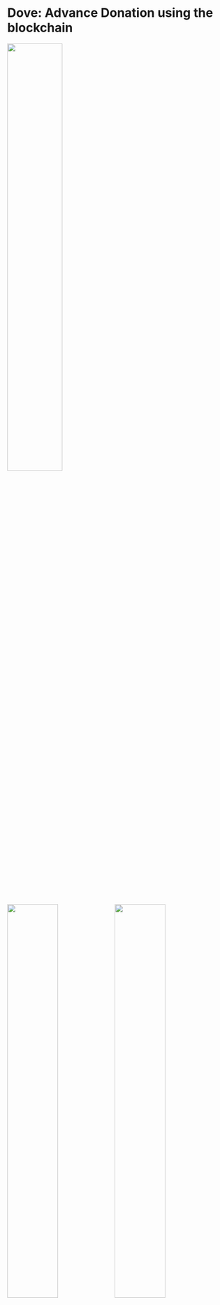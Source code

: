 # Dove: Advance Donation using the blockchain

<img src="./images/logo.png" width="50%">

<img src="./images/image000.png" width="48%"> <img src="./images/image001.png" width="48%">

<img src="./images/image002.png" width="48%"> <img src="./images/image003.png" width="48%">

## Background

There are disasters, wars, and other matters that people wish to avoid beyond borders. Some of them are human-caused disasters that can be (still) delayed or avoided through human intervention, such as acts of invasion or rising temperatures caused by greenhouse effect gases. When these disastrous events (regrettably) occur, people sympathize, and in the spirit of mutual aid, one form of help is to donate money.

However, it is best to avoid the situation in the first place. What if there was an economic incentive to prevent incidents and continue peace or protect the global environment using donations? Furthermore, what if the amount of this donation had a deterrent effect on the other party? This campaign aims to provide incentives for continued contributions and to deter destructive actions by asking donations before the undesired event and withdrawing the fund when the event has been confirmed that it indeed happened.

### 1. The Basic Idea

First, the campaign will provide a place where people can donate depending on how much they wish to avoid a specific “incident.” Anyone can participate in this donation. Now, let us call the collected funds “advance donation.” If the “incident” actually occurs, an organization (aid group) that works to minimize the damage will receive this advance donation. Depending on the amount of donation, and knowing that the advance donation will go to an aid group may discourage the counter party. This aid group could be the invaded country or an NGO that promotes greenhouse gas mitigation. While this “incident” does not occur, the advance donation can be used for investment and its return could be used to provide further support to the aid group or reimburse donors for their contributions. While doners are already willing to donate, returns will incentivize those who wish to avoid the “incident” and continue to do so.

#### 1.1. Criteria of the “Incident”

There are two criteria for the ’incident’ in order to work. First, the “incident” should be avoidable by human effort. For example, earthquakes and tsunamis, for which there is no fundamental method to avoid, are not suitable. Where as acts of aggression between nations and rising temperatures due to greenhouse effects may be a fit. Second, the “incident” should be easy to confirm based on factual information. For example, “a landing of a missile” or “the difference in average temperatures in various regions.” However, examples show that facts get artificially manipulated via propaganda, so whether or not the “incident” has occurred will be determined by voting from the donor community.

#### 1.2 Transparancy and DAO

Regular donation campaigns require trust, and to build this trust, transparency of whether the donations got transferred correctly and the usage (not misappropriated) is critical. This campaign similarly requires trust during fund aggregation yet the trusted entity will be replaced with a smart contract. Transparency when voting for advance donation transfers, can also be met with this smart contract. In other words, it would be a DAO (Decentralized Autonomous Organization) for preventing man-caused catastrophes.

In addition to the approval of donation transfer, other topics also need consensuses, such as the ratio of votes required for approval (majority, 2/3, etc.), the selection of the recipient (which aid group?), and the vote collection processes. The DAO will also be the place for such discussions.

### 2 Mile stones

#### 2.1 MVP and the frontend

First, as an MVP, we will develop a place to aggregate advance donations and a voting mechanism to approve withdrawals. The key for this phase is to deploy the smart contract on devnet and develop the front end. The campaign will use the Solana blockchain 1, which is cheaper and faster than Ethereum. The system will use SOL (the primary currency used in the Solana blockchain) at this stage.

#### 2.2 Further DAO development

After the essential processes are in place, we will augment its function as a DAO. It should be able to handle quorum, percentage of affirmative votes required for withdrawal, amount of donations accepted, and operational policy. We will then have the smart contract audited to be prepared to be operated on the mainnet. We will also consider issuing the campaign’s own currency to control the number of donations and to decouple with the SOL price.(The base blockchain will continue to be Solana.)

#### 2.3 Lowening the barrier

The act of redeeming at a virtual currency exchange and installing a wallet on a device (or browser) for transactions on the blockchain is still considered a high barrier to participation. This is not limited to Solana.

Therefore, after the DAO is established, infrastructure to lower the participation barrier is important. Specifically, this will make it it easier to participate using legal tender such as dollars, euros and yen. The organization responsible for this function of connecting the blockchain to the common people will need to be legally registered.

---

## Development

### Environment

#### First Setup

1. Follow the below setup guide according to your platform. It would be the perfect guidance.
   - https://github.com/LearnWithArjun/solana-env-setup
1. You also can refer to each official installation guide regarding Rust and Solana as follows:
   - https://www.rust-lang.org/tools/install
   - https://docs.solana.com/cli/install-solana-cli-tools#use-solanas-install-tool

#### Update Solana

1. Run the solana-installer in a console to catchup/apply the latest updates
   > solana-install update
1. Or, you can use curl to install the latest version of the Solana CLI tools.
   > sh -c "$(curl -sSfL https://release.solana.com/v1.16.5/install)"
1. Verify the installation.
   > solana --version

#### Update Anchor

1. Install the Anchor version manager that is a tool for using multiple versions of the anchor-cli. It will require the same dependencies as building from source. It is recommended you uninstall the NPM package if you have it installed. Install avm using Cargo. Note this will replace your anchor binary if you had one installed.
   > cargo install --git https://github.com/project-serum/anchor avm --locked --force
1. On Linux systems you may need to install additional dependencies if cargo install fails. E.g. on Ubuntu:
   > sudo apt-get update && sudo apt-get upgrade && sudo apt-get install -y pkg-config build-essential libudev-dev
1. Install the latest version of the CLI using avm, and then set it to be the version to use.
   > avm install latest<br>
   > avm use latest
1. Verify the installation.
   > anchor --version

#### Make your own branch and setup the enviornment

1. Fork the repo to your account and clone the forked repo to your local laptop.
1. Install yarn
   > sudo apt install cmdtest
1. Install the dependencies
   > yarn install
1. Generate your wallet to deploy the program to Solana block chain.
   > solana-keygen new -o ./id.json
1. Check the address of your wallet.
   > solana address -k ./id.json
1. Run the Solana local validator node for testing in the different console window.
   > solana-test-validator
1. Airdrop at least 6 SOL to deploy the program to the localnet.
   > solana airdrop 2 `YOUR WALLET ADDRESS`
1. Then build the program with Anchor.
   > anchor build
   - This step could occur many troubles, please refer [Troubleshoot section](#Troubleshoot) to check the previous lessons learned.
   - If you cannot find the solution, google with your error message on your console to find the answer and put it in that section to solve it immediately the next time! This should be not only for others but also for yourself who can face the same issue again.
1. Check the Program Account address.
   > solana address -k ./target/deploy/dove-keypair.json
1. Copy & paste your Program Account addresses. E.g., if the address was `HCe8d6dZzxnLGuqtiKNERShgnVSVf6txrDmyCQEQdmTN`, you should update the addresses in the below three parts of the files.
   - ./Anchor.toml

     ```
     [programs.localnet]
     dove = "HCe8d6dZzxnLGuqtiKNERShgnVSVf6txrDmyCQEQdmTN"

     [programs.devnet]
     dove = "HCe8d6dZzxnLGuqtiKNERShgnVSVf6txrDmyCQEQdmTN"
     ```

   - ./programs/dove/src/lib.rs

     ```
     use instructions::*;

     declare_id!("HCe8d6dZzxnLGuqtiKNERShgnVSVf6txrDmyCQEQdmTN");

     #[program]
     pub mod dove {
     ```
1. Rebuild the program again with the updated address.
   > anchor build
1. Run Anchor Test by skipping to boot the local validator node in the other console.
   > anchor test --skip-local-validator
1. If the error occurred by the inconsistency with the cached key pair, recover/update the cached key pair with the below command and the shown 12-word seed phrase.

   > solana-keygen recover --force

   - The error message could be:

     ```
     Deploying workspace: http://localhost:8899
     Upgrade authority: ./id.json
     Deploying program "dove"...
     Program path: /home/ohsugi/dove-dev/target/deploy/dove.so...
     =====================================================================
     Recover the intermediate account's ephemeral keypair file with
     `solana-keygen recover` and the following 12-word seed phrase:
     =====================================================================
     coyote twin dish round acid talk marble arch stuff review turn unique
     =====================================================================
     To resume a deploy, pass the recovered keypair as the
     [BUFFER_SIGNER] to `solana program deploy` or `solana program write-buffer'.
     Or to recover the account's lamports, pass it as the
     [BUFFER_ACCOUNT_ADDRESS] argument to `solana program close`.
     =====================================================================
     Error: Deploying program failed: Error processing Instruction 1: custom program error: 0x1
     There was a problem deploying: Output { status: ExitStatus(unix_wait_status(256)), stdout: "", stderr: "" }.
     ```

   - In this case `12-word seed phrase` would be `coyote twin dish round acid talk marble arch stuff review turn unique`.

#### Troubleshoot

- Error message like "error while loading shared libraries: libssl.so.1.1: cannot open shared object file: No such file or directory".
  - https://github.com/solana-labs/solana/issues/22404
  ```
  rm -rf ~/.local/share/solana
  rm -rf ~/.config/solana
  rm -rf ~/.cache/solana
  sh -c "$(curl -sSfL https://release.solana.com/stable/install)"
  ```
- Error message like "error while loading shared libraries: libssl.so.1.1: cannot open shared object file: No such file or directory".
  - https://github.com/solana-labs/example-helloworld/issues/470
  ```
  wget http://nz2.archive.ubuntu.com/ubuntu/pool/main/o/openssl/libssl1.1_1.1.1f-1ubuntu2.19_amd64.deb
  sudo dpkg -i libssl1.1_1.1.1f-1ubuntu2.19_amd64.deb
  ```

### Test on the Localnet

1. Install ts-mocha if not installed yet.
   > npm install --global ts-mocha
   > npm install --global typescript
1. Configure the CLI Tool Suite to target a local cluster by default.
   > solana config set --url localhost
1. Run the Solana local validator node for testing in a console window.
   > solana-test-validator
1. Or, you want to reset validator data, run the below command.
   > solana-test-validator -r
1. Run Anchor Test by skipping to boot the local validator node in the other console.
   > anchor test --skip-local-validator

## Consideration

- Strategy to pull the pooled amount from DoveCampaign.
  1. The admin needs actively check the privilege and pull the amount from DoveCampaign by following steps.
  1. Fetch all DoveFund regarding the targeted DoveCampaign to calculate parameters of amount_pooled, and update_date.
  1. Check the consistency of those parameters with the targeted DoveCampaign.
  1. If consistent and the decision is larger than the threshold (currently 50% = 0.5), the DoveCampaign will be marked to pull the amount from the DoveFund and record its last_date_transferred property with the latest unix time.
  1. If the targeted DoveCampaign is marked, the admin will ask each DoveFund to pull the amount with the specific instruction.
  1. Each DoveFund then compares its last_date_transferred with the DoveCampaign if that is older than the DoveCampaign one, the amount pooled will be transferred to the admin and updated last_date_transferred property. That instruction also will update DoveCampaign's amount_pooled property.
  1. The admin will do the instruction among all fetched DoveFund until the pooled amount is not zero (some funds are remaining in one or more DoveFund) so that the admin can pull all amounts from the DoveFund.
  1. During this process, is_locked flag might be used to lock any operations to the DoveCampaign and the related DoveFund.
- The objective of the campaign-based funding system instead of the specific target country
  - The appropriate recipient's wallet Pubkey can directly support the target country, it would be a self-declaration to register the wallet Pubkey and start the campaign by themselves.
- The ideas, use cases, and ultimate peace are our core interests, so we want to operate Dove from a neutral position in terms of countries' interests and political beliefs.
  - Even if we launch Dove only for some specific countries, some hostile countries to them can take the same approach and launch the same system to secure their profits as a country activity.
  - People will ask for investment as their campaign will be motivated by promoting their campaign and Dove itself. It could notify the other people and get their attention on the SNSs.
- Intention to limit use to “Peacekeeping” only for this system
  - We can abstract Vote as the Postpaid Crowdfunding system, in which the pooled amount will be transferred once the investors decided that something has been realized (for example, "a certain country has been attacked from the other country(ies)").
  - This idea itself can be applied to other use cases, and we can develop Dove to allow users ultimately for any purposes as well.
  - Restricting the method of use makes the explanation more straightforward and clearer, and is thought to be more approachable for users.
  - Basically, if the use cases would be simple crowdfundings, we need no Blockchain as the backend.
- Uses of the pooled SOL
  - Just for an example idea, automatically stake half of the entire pooled amount and earn a profit for retaining sustainable maintenance.
  - Earn a small portion as a margin from the transaction to retain the sustainable development and operating expenses.
  - The rest of the margins from the profit will be distributed to all investors proportionally according to the investment ratio to encourage keeping pooling their SOLs to Dove.
- Social Media URL link to prove the identification
  - Even if the users will show their Wallets Pubkeys, no one can confirm the exact identity from that information.
  - For example, even if you claim to be a government official or an NGO/NPO that delivers relief supplies, other companies cannot easily confirm it.
  - The potential way to allow the users to evaluate the other users' identities by themselves, is each user can submit a post related to Dove on whatever social media, and register the link to such a post from Dove.
  - And the people can evaluate if that identity would be appropriate to support the targeted country, and the users can be encouraged to pool their funds on their campaign.
  - This method can be good for the users to promote their campaign and Dove itself because the users can notify the other people and get their attention on the social media.

## Architecture

- Frontend
  - Flutter
  - Dart
- Backend
  - Rust
  - Anchor
- Blockchain
  - Solana
  - Phantom Wallet
- Deployment
  - GitHub
  - GitHub Pages

## Account Specification

- **DoveCampaign**

  - **admin_pubkey**: Pubkey: Admin Wallet pubkey
  - **evidence_link**: String: Hyper link to show the other users to make sure the admin's identity
  - **campaign_name**: String: Campaign Name
  - **target_country_code**: String: Target Country code (defined in the iso_country::Country)
  - **opponent_country_code**: String: Opponent Country code (defined in the iso_country::Country)
  - **description**: String: Campaign description
  - **created_date**: i64: Campaign created date (unix-time stamp)
  - **update_date**: i64: Campaign last update date (unix-time stamp)
  - **is_locked**: bool: Campaign Effective flag
  - **is_deleted**: bool: Campaign Delete flag
  - **video_link**: String: Video link to describe the campaign as string (intended Youtube)
  - **amount_pooled**: u64: The current pooled amount (as Lamports)
  - **amount_transferred**: u64: The amount transferred so far (as Lamports)
  - **decision**: u64: The current decision for this campaign
  - **last_date_transferred**: i64: The last date time pooled amount was transferred (unix-time stamp)
  - **bump**: u8: The bump number to avoid the duplicated PDA address

- **DoveFund**

  - **campaign_pubkey**: Pubkey: The target campaign pubkey
  - **user_pubkey**: Pubkey: The founder's Wallet pubkey
  - **amount_pooled**: u64: The current pooled amount
  - **amount_transferred**: u64: The transferred amount so far
  - **decision**: f32: The decision percentage
  - **shows_user**: bool: If the user will be shown on the campaign webpage
  - **shows_pooled_amount**: bool: If the user's pooled amount on the campaign webpage
  - **shows_transferred_amount**: bool: If the user's transferred amount on the campaign webpage
  - **created_date**: i64: Fund craetion date (as Unix Time)
  - **update_date**: i64: Fund update date (as Unix Time)
  - **bump**: u8: The bump number to avoid the duplicated PDA address

- **DoveUser**
  - **user_pubkey**: Pubkey: Wallet pubkey
  - **user_name**: String: User name
  - **social_media_link**: String: Social media links of the user
  - **evidence_link**: String: HTML link to prove own identity
  - **is_shown: bool**: The profile will be shown on each campaign webpage
  - **created_date**: i64: User craetion date (as Unix Time)
  - **update_date**: i64: User update date (as Unix Time)
  - **bump**: u8: The bump number to avoid the duplicated PDA address

## Front-end Development

- https://github.com/ohsugi/dove-frontend

  ## Credit

- Arjun: https://github.com/LearnWithArjun
